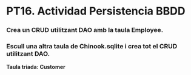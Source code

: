 # PT16. Actividad Persistencia BBDD

### Crea un CRUD utilitzant DAO amb la taula Employee.

### Escull una altra taula de Chinook.sqlite i crea tot el CRUD utilitzant DAO.
**Taula triada: Customer**

